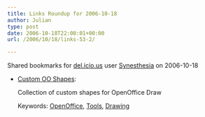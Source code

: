 ```yaml
---
title: Links Roundup for 2006-10-18
author: Julian
type: post
date: 2006-10-18T22:00:01+00:00
url: /2006/10/18/links-53-2/

---
```

Shared bookmarks for [del.icio.us][1] user  [Synesthesia][2] on 2006-10-18

  * [Custom OO Shapes][3]:
  
    Collection of custom shapes for OpenOffice Draw
  
    Keywords: [OpenOffice][4], [Tools][5], [Drawing][6]

 [1]: http://del.icio.us/
 [2]: http://del.icio.us/synesthesia
 [3]: http://www.lautman.net/mark/coo/ "http://www.lautman.net/mark/coo/"
 [4]: http://del.icio.us/synesthesia/OpenOffice
 [5]: http://del.icio.us/synesthesia/Tools
 [6]: http://del.icio.us/synesthesia/Drawing